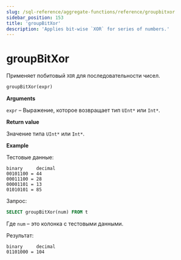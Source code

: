 ```yaml
---
slug: /sql-reference/aggregate-functions/reference/groupbitxor
sidebar_position: 153
title: 'groupBitXor'
description: 'Applies bit-wise `XOR` for series of numbers.'
---
```



# groupBitXor

Применяет побитовый `XOR` для последовательности чисел.

``` sql
groupBitXor(expr)
```

**Arguments**

`expr` – Выражение, которое возвращает тип `UInt*` или `Int*`.

**Return value**

Значение типа `UInt*` или `Int*`.

**Example**

Тестовые данные:

``` text
binary     decimal
00101100 = 44
00011100 = 28
00001101 = 13
01010101 = 85
```

Запрос:

``` sql
SELECT groupBitXor(num) FROM t
```

Где `num` – это колонка с тестовыми данными.

Результат:

``` text
binary     decimal
01101000 = 104
```

